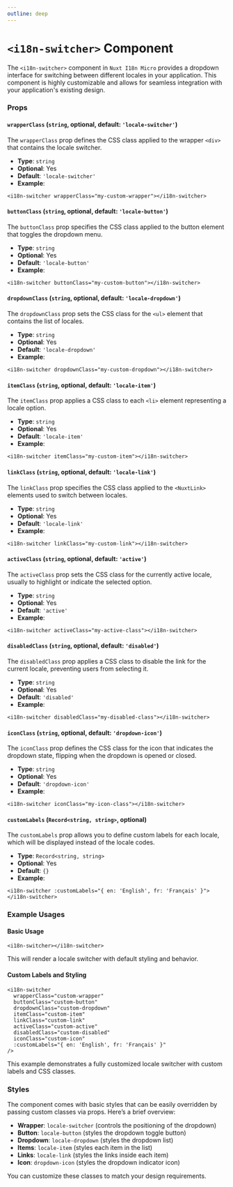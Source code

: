 ```yaml
---
outline: deep
---
```


# `<i18n-switcher>` Component

The `<i18n-switcher>` component in `Nuxt I18n Micro` provides a dropdown interface for switching between different locales in your application. This component is highly customizable and allows for seamless integration with your application's existing design.

### Props

#### `wrapperClass` (`string`, optional, default: `'locale-switcher'`)
The `wrapperClass` prop defines the CSS class applied to the wrapper `<div>` that contains the locale switcher.

- **Type**: `string`
- **Optional**: Yes
- **Default**: `'locale-switcher'`
- **Example**:
```vue
<i18n-switcher wrapperClass="my-custom-wrapper"></i18n-switcher>
```

#### `buttonClass` (`string`, optional, default: `'locale-button'`)
The `buttonClass` prop specifies the CSS class applied to the button element that toggles the dropdown menu.

- **Type**: `string`
- **Optional**: Yes
- **Default**: `'locale-button'`
- **Example**:
```vue
<i18n-switcher buttonClass="my-custom-button"></i18n-switcher>
```

#### `dropdownClass` (`string`, optional, default: `'locale-dropdown'`)
The `dropdownClass` prop sets the CSS class for the `<ul>` element that contains the list of locales.

- **Type**: `string`
- **Optional**: Yes
- **Default**: `'locale-dropdown'`
- **Example**:
```vue
<i18n-switcher dropdownClass="my-custom-dropdown"></i18n-switcher>
```

#### `itemClass` (`string`, optional, default: `'locale-item'`)
The `itemClass` prop applies a CSS class to each `<li>` element representing a locale option.

- **Type**: `string`
- **Optional**: Yes
- **Default**: `'locale-item'`
- **Example**:
```vue
<i18n-switcher itemClass="my-custom-item"></i18n-switcher>
```

#### `linkClass` (`string`, optional, default: `'locale-link'`)
The `linkClass` prop specifies the CSS class applied to the `<NuxtLink>` elements used to switch between locales.

- **Type**: `string`
- **Optional**: Yes
- **Default**: `'locale-link'`
- **Example**:
```vue
<i18n-switcher linkClass="my-custom-link"></i18n-switcher>
```

#### `activeClass` (`string`, optional, default: `'active'`)
The `activeClass` prop sets the CSS class for the currently active locale, usually to highlight or indicate the selected option.

- **Type**: `string`
- **Optional**: Yes
- **Default**: `'active'`
- **Example**:
```vue
<i18n-switcher activeClass="my-active-class"></i18n-switcher>
```

#### `disabledClass` (`string`, optional, default: `'disabled'`)
The `disabledClass` prop applies a CSS class to disable the link for the current locale, preventing users from selecting it.

- **Type**: `string`
- **Optional**: Yes
- **Default**: `'disabled'`
- **Example**:
```vue
<i18n-switcher disabledClass="my-disabled-class"></i18n-switcher>
```

#### `iconClass` (`string`, optional, default: `'dropdown-icon'`)
The `iconClass` prop defines the CSS class for the icon that indicates the dropdown state, flipping when the dropdown is opened or closed.

- **Type**: `string`
- **Optional**: Yes
- **Default**: `'dropdown-icon'`
- **Example**:
```vue
<i18n-switcher iconClass="my-icon-class"></i18n-switcher>
```

#### `customLabels` (`Record<string, string>`, optional)
The `customLabels` prop allows you to define custom labels for each locale, which will be displayed instead of the locale codes.

- **Type**: `Record<string, string>`
- **Optional**: Yes
- **Default**: `{}`
- **Example**:
```vue
<i18n-switcher :customLabels="{ en: 'English', fr: 'Français' }"></i18n-switcher>
```

### Example Usages

#### Basic Usage

```vue
<i18n-switcher></i18n-switcher>
```
This will render a locale switcher with default styling and behavior.

#### Custom Labels and Styling

```vue
<i18n-switcher
  wrapperClass="custom-wrapper"
  buttonClass="custom-button"
  dropdownClass="custom-dropdown"
  itemClass="custom-item"
  linkClass="custom-link"
  activeClass="custom-active"
  disabledClass="custom-disabled"
  iconClass="custom-icon"
  :customLabels="{ en: 'English', fr: 'Français' }"
/>
```
This example demonstrates a fully customized locale switcher with custom labels and CSS classes.

### Styles

The component comes with basic styles that can be easily overridden by passing custom classes via props. Here’s a brief overview:

- **Wrapper**: `locale-switcher` (controls the positioning of the dropdown)
- **Button**: `locale-button` (styles the dropdown toggle button)
- **Dropdown**: `locale-dropdown` (styles the dropdown list)
- **Items**: `locale-item` (styles each item in the list)
- **Links**: `locale-link` (styles the links inside each item)
- **Icon**: `dropdown-icon` (styles the dropdown indicator icon)

You can customize these classes to match your design requirements.
